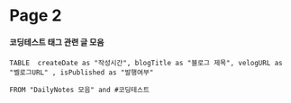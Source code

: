 # Page 2

#### 코딩테스트 태그 관련 글 모음

```dataview
TABLE  createDate as "작성시간", blogTitle as "블로그 제목", velogURL as "벨로그URL" , isPublished as "발행여부"

FROM "DailyNotes 모음" and #코딩테스트
```





